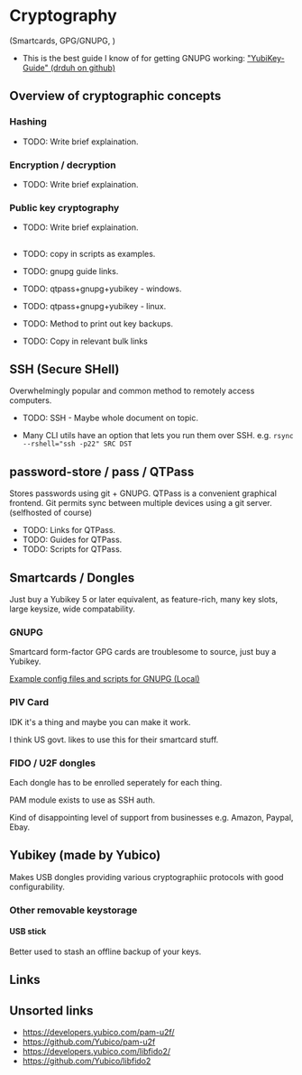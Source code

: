 # Cryptography
(Smartcards, GPG/GNUPG, )


* This is the best guide I know of for getting GNUPG working: ["YubiKey-Guide" (drduh on github)](https://github.com/drduh/YubiKey-Guide)




## Overview of cryptographic concepts
### Hashing
* TODO: Write brief explaination.
### Encryption / decryption
* TODO: Write brief explaination.
### Public key cryptography
* TODO: Write brief explaination.

## 

* TODO: copy in scripts as examples.
* TODO: gnupg guide links.

* TODO: qtpass+gnupg+yubikey - windows.
* TODO: qtpass+gnupg+yubikey - linux.

* TODO: Method to print out key backups.

* TODO: Copy in relevant bulk links


## SSH (Secure SHell)
Overwhelmingly popular and common method to remotely access computers.
* TODO: SSH - Maybe whole document on topic.

* Many CLI utils have an option that lets you run them over SSH. e.g. `rsync --rshell="ssh -p22" SRC DST` 


## password-store / pass / QTPass
Stores passwords using git + GNUPG.
QTPass is a convenient graphical frontend.
Git permits sync between multiple devices using a git server. (selfhosted of course)
* TODO: Links for QTPass.
* TODO: Guides for QTPass.
* TODO: Scripts for QTPass.



## Smartcards / Dongles
Just buy a Yubikey 5 or later equivalent, as feature-rich, many key slots, large keysize, wide compatability.

### GNUPG
Smartcard form-factor GPG cards are troublesome to source, just buy a Yubikey.

[Example config files and scripts for GNUPG (Local)](#./examples/gnupg)


### PIV Card
IDK it's a thing and maybe you can make it work.

I think US govt. likes to use this for their smartcard stuff.


### FIDO / U2F dongles
Each dongle has to be enrolled seperately for each thing.

PAM module exists to use as SSH auth.

Kind of disappointing level of support from businesses e.g. Amazon, Paypal, Ebay.

## Yubikey (made by Yubico)
Makes USB dongles providing various cryptographiic protocols with good configurability.



### Other removable keystorage
#### USB stick
Better used to stash an offline backup of your keys.




## Links
## Unsorted links
* <https://developers.yubico.com/pam-u2f/>
* <https://github.com/Yubico/pam-u2f>
* <https://developers.yubico.com/libfido2/>
* <https://github.com/Yubico/libfido2>

